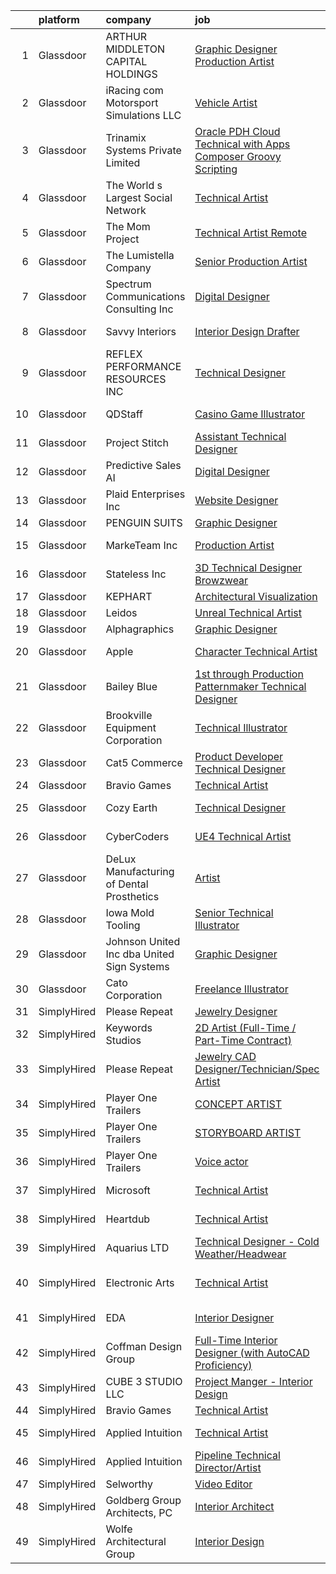 

|    | platform    | company                                      | job                                                                                                                                                                                                                                                                                                                                                                                                                                                                                                                                                                                                                                                                                                                                                                                                                                                                                                                                                                                                                                                                                                                                                                                                                                                                                                                                                      | update_time   | location                       |
|---:|:------------|:---------------------------------------------|:---------------------------------------------------------------------------------------------------------------------------------------------------------------------------------------------------------------------------------------------------------------------------------------------------------------------------------------------------------------------------------------------------------------------------------------------------------------------------------------------------------------------------------------------------------------------------------------------------------------------------------------------------------------------------------------------------------------------------------------------------------------------------------------------------------------------------------------------------------------------------------------------------------------------------------------------------------------------------------------------------------------------------------------------------------------------------------------------------------------------------------------------------------------------------------------------------------------------------------------------------------------------------------------------------------------------------------------------------------|:--------------|:-------------------------------|
|  1 | Glassdoor   | ARTHUR MIDDLETON CAPITAL HOLDINGS            | [Graphic Designer Production Artist](https://www.glassdoor.com/partner/jobListing.htm?pos=127&ao=1110586&s=58&guid=00000181706b133281a874a8bb924e08&src=GD_JOB_AD&t=SR&vt=w&ea=1&cs=1_8a94aee9&cb=1655448474845&jobListingId=1007929397902&cpc=214153447B1391FC&jrtk=3-0-1g5o6m4s4k61c801-1g5o6m4sfih4m800-46132b5546331dec--6NYlbfkN0BeKYWowR6xDAWSmFKekt9Rv7h8CkHORHmwM-J2IiQG6pc8j1NlXU-hATKuRhF_FFX8D9mVOubcUDoAAcwQLOVMt9L79iFrBuem-2q40ayXyUf5AjHKdzPkz4QfOCB5XS5etyzR5Gq3Tz1q8JfprQC5GWrg0F070aPD2eYzmNoo_HeiuzitQ-MLUqsBdeh5XIoVnPBZ7ZXuyWqxysXArtTBsVzMcsHpxQKKNr_GySnCvCxJxvqlafbm2m_OqUmsVn04H_6eTbu5iVlgGxpm1GZ-zTe0KIbWiCxJ7m2ebTVDpVS-h5_pv41wgj8uLYr2JhEIG6cuz_5D0D_KeJo6Mhk-rJMkhMkWeGA9vYZPE4OJ8WvxDugduEdQgfxjl06xOhyWKMT77YmA-kxtXEPUWFJDEW4IMQCSO0gHLQLCJLaSJDxPVNPH6K3p4gWFCQ302kqmi3b5sU7hQV_jk6246DPYaR3dycBHC54HJjZEz6Q6VAbnITP7RcpD4gCIbrjRu0kJTwq0lbo2LxOGbiaPMZ_a)                                                                                                                                                                                                                                                                                                                                                                                                                                                            | 7d            | North Canton, OH               |
|  2 | Glassdoor   | iRacing com Motorsport Simulations  LLC      | [Vehicle Artist](https://www.glassdoor.com/partner/jobListing.htm?pos=104&ao=1110586&s=58&guid=00000181706b133281a874a8bb924e08&src=GD_JOB_AD&t=SR&vt=w&ea=1&cs=1_d281021d&cb=1655448474834&jobListingId=1007936151612&cpc=8A0D8B039440F4CD&jrtk=3-0-1g5o6m4s4k61c801-1g5o6m4sfih4m800-9b56a0ebc0795f4c--6NYlbfkN0DLWr0FuvwmpNY589ecXM0wpB-l41nBtAe9mv-PvJGiqS8grPhOTjP6H2aRg2hn71w1cj_zJXm9QXQQoyJiaBGHbTQAC-qg5LH8UJ7epqLPYupTEdmcvi3K9BcK2I5NbQ7MQfOXL0s0m2Cwlu6jeZG5d2fQtaMK-0pbhJbrKbZmwkmpr7A5i38LBtpWCYhzaLONaahKI1o2H9lDHKygP94uzEp3Zs3pR9p0Yu8aOfJId7PNKbM-4_ugVbqhV1uSHs20TiyBTkHd_lSzzscYkYZ_xHeHbL0U5Hti_FDET2s38p0LJukmxPiyFJ2gFrb8NPQVDsbFWXFXr_8-1goyN3J2JB6Cnhd8mIU83le8krD7q24uzGfG9RFkufF0pfnyTnlAsN6RQXolCME8YtrzOKwbTS1hoZnOIzkmc3nizK0dnMOHYIPhdPDovOsBzEGeHlyj6F4TVfo0PMBjiLkvKgleMDKFvOWlFwiLZxcS9ytxeS3l28Ji4_W28AaYPYwypto%3D)                                                                                                                                                                                                                                                                                                                                                                                                                                                                                                  | 3d            | Chelmsford, MA                 |
|  3 | Glassdoor   | Trinamix Systems Private Limited             | [Oracle PDH Cloud Technical with Apps Composer Groovy Scripting](https://www.glassdoor.com/partner/jobListing.htm?pos=124&ao=1110586&s=58&guid=00000181706b133281a874a8bb924e08&src=GD_JOB_AD&t=SR&vt=w&ea=1&cs=1_689875e0&cb=1655448474845&jobListingId=1007920809783&cpc=4A43B94DDEA77FFA&jrtk=3-0-1g5o6m4s4k61c801-1g5o6m4sfih4m800-c028861b4f5abb4b--6NYlbfkN0CoDlCwTXvtLlQ06-jT7JkPfcqnNw8ja5dLcx0oOmixRClgkgJ_aUebHdpOicWz6tP_sWW4QFwqaR1qlNleHPec6YJrOOwJ885ch66FfZRYCZn5F5Nh0THAmy9FFTsMfoC-VLy1qOUlf86YpoEW6IOothTR-eRnmUOshgomFOmysN1eDyWmwER-pbxnt6vBkOArlXS6YLR3sArnF6GbTXrWJCOauyFpjy-ohdH0cu_Ipog2ScDhFI7s1f3x3nRnkZrmNJvsrwXQWjU7ZofHtJExSU-ceiyJRV4mesbHLudEQW8Vs9T_bGwgzKTJ7M3HHc_T3RlAUtm1CZXmDksxKSrCa4VsAbgKR0lDRXa4RaHFaBSQ6rHT05oLmsiESude9SIjBxjzqI4RIbm0YZ9_DqZ3TZhXZcC-3LzTPBT6eJX3dB98qr07ympGDXx2ZyucnRFh3v-iylVsRfevJWI0kx6FuogtDxn-ABpNarCTzp6fJANfstLB8gf7vXv0RZQNCHLDMLy-P4MTo_bLhEcg-yAzVdEafVee4ukPdr4AVx8PyBtzc75qrCHUuSs26xpBU58%3D)                                                                                                                                                                                                                                                                                                                                                                                  | 10d           | Remote                         |
|  4 | Glassdoor   | The World s Largest Social Network           | [Technical Artist](https://www.glassdoor.com/partner/jobListing.htm?pos=119&ao=1110586&s=58&guid=00000181706b133281a874a8bb924e08&src=GD_JOB_AD&t=SR&vt=w&cs=1_88fd1189&cb=1655448474839&jobListingId=1007945470145&cpc=26740BCDE5E48596&jrtk=3-0-1g5o6m4s4k61c801-1g5o6m4sfih4m800-632e126db0895d6f--6NYlbfkN0DSgjPPcnEdvoK3uuxfISLALE6pB1FR7YSHOr_tSg5_QGIhoz_2VqUepdcKLBLI_zTmP0Cdwc6lpkCegXGv-E4slCREYfzZD3Nnj5AZ4vhnou0-15Ev4jElj9SgCUBi8-yhCPBXnSkcggGTUcGUS4P98cZE-Qpa2J0M6waxDDUNNh8UxE8G4J2J0TrRxC7yqMK67axml9QD3iufjEXFA6JSxGwjUUqEaqmrhBX74ysi5x1c7q3mxJK9pJ-GBFTSWBgKV8Jk54qJp8Ilymvic0PmCirZ9a2R0tsWBTpWKD-rMQJjurC4tiTFKCU5BeiHrd96B0uNFiUzlWGZOTpDv45uAG3uaqsGk50CYoYgEWPqvE8_DTXr5nS7gS3dvLYpqI3sOXFhQLI9fvo_K-ASNq-u5R-uMxERBIbBodotEoKrH3OQMh3a7U7yZhR-HBn76HfkGc_aMQP0Y2y0V6NfFrEggxTgic6a2ftjDCGfXSJsqQQC38rpnD3j1rNWTQuTO-CqVMMrFhIeR4is3ki4gmVajtEsGpp0lJXYFR0Ri0PukaotNh4UIDiuiMJvEKWVFe-NnrC8CqBTvA%3D%3D)                                                                                                                                                                                                                                                                                                                                                                                                                       | 24h           | Houston, TX                    |
|  5 | Glassdoor   | The Mom Project                              | [Technical Artist  Remote ](https://www.glassdoor.com/partner/jobListing.htm?pos=112&ao=1110586&s=58&guid=00000181706b133281a874a8bb924e08&src=GD_JOB_AD&t=SR&vt=w&cs=1_94436ac8&cb=1655448474836&jobListingId=1007939939925&cpc=5E31031E1AFF45A7&jrtk=3-0-1g5o6m4s4k61c801-1g5o6m4sfih4m800-264f9011810ab4a3--6NYlbfkN0BDp_epf89aHDQhKpPegNJQ_ldQpEFZQsM9OcONMGxWx6pU56EKHF58QjVdAUvn2gX31HUntCyLUwzir2_2qLQKiwc4zqgc0EcGzWlJtEFabSJje5p3zQNcGS6mmu-hK71c0amOsooqt9D74xqUp2Fe1oOyI1RWtfFw9BBSi2GEBaE6UlKZT1OWJEzUiWGsGr4RoKtPrdwJBjozmKwCvVySk3fdY5oPr-I3uTASb0eMl75UUQZHLy8W3RVYZ3KXCH3MHoUPO5B6qtAOwghfimNDY1P4AYt1CrU52JdKXmH7aWXZtT8le9cxm0mXyq2xjXV4Wa-jc1S1n29J0njHmQTrzSZf9ILHJSXDQRH26miVsLP6kV21w2SqmAHmmCs8zBBSjVXysQy15Jog1Qm5pFk6mrW3vpualvCooL6H-7IQCPOeWiNRZI6uLV4_uWIomGgMsbun0PkRk9MQRYfl3aw7evG5b3ROjtOM5q70KxOMlUGik6je1e4mWt4nZulv4gH9Oio9vbpwEJpSKIbwPo0yMPK7w5s-DHtg8REf7qraBtI0WB9DoCy6swIY6Ad5HgX5mKieUXtENw%3D%3D)                                                                                                                                                                                                                                                                                                                                                                                                              | 2d            | Bell, CA                       |
|  6 | Glassdoor   | The Lumistella Company                       | [Senior Production Artist](https://www.glassdoor.com/partner/jobListing.htm?pos=120&ao=1110586&s=58&guid=00000181706b133281a874a8bb924e08&src=GD_JOB_AD&t=SR&vt=w&ea=1&cs=1_7392d593&cb=1655448474843&jobListingId=1007944587942&cpc=70E6D4E49C80165A&jrtk=3-0-1g5o6m4s4k61c801-1g5o6m4sfih4m800-c9c41615f2c77ffd--6NYlbfkN0Ckr_gzYLD0PUWX5AZGPM21CbbkNR_Y_Kmu_jKedLsZ-t9GjK7FzUhQevJETcspmG70ZEJ3Q0SadqwEgECowZo9jCXqXgzGlh24lfHzwNAKYm12Apvl1NuYh4ZuXXGnH96w83ROptCFf4Y0Od7KCxfs4bSOcwWOkcv9NOZdk_AlGiUcpvjx5z-otnem5oKQS0_b-LDqcbO2NZfGkhPuL2zu-YbycqIIGjrbYrySNIUTxf_ldWckSGl1gvff7UP8hVLkePzf4YS-oD5UJFgJNK4R2svm4hltmtLK7myjtQOU4AdpCAgqZpdmFcBVUzQ7oC0zryOP1SixYsJKlEFWbgJ888jYBNrHcf4sz4FfCQvq2Qka_TZPQl7hjmQDoqyzszTSd2OZZAqvhfFzM-VDo2DZ45hQAExK4M9flMTzS1A5TGbizqPOD_Rt3bBXTpdduIn4bBno-NU2emigVrUMmv-Irp0IrivsdXZTHWfT3Smm6eZnQWtuKujp9Wd_5krJB-MueUTuF8K90w%3D%3D)                                                                                                                                                                                                                                                                                                                                                                                                                                                                          | 24h           | Remote                         |
|  7 | Glassdoor   | Spectrum Communications   Consulting Inc     | [Digital Designer](https://www.glassdoor.com/partner/jobListing.htm?pos=116&ao=1110586&s=58&guid=00000181706b133281a874a8bb924e08&src=GD_JOB_AD&t=SR&vt=w&cs=1_917b2f94&cb=1655448474838&jobListingId=1007936882470&cpc=9FCFC59387E3FBF4&jrtk=3-0-1g5o6m4s4k61c801-1g5o6m4sfih4m800-0efd128eb5aed8e0--6NYlbfkN0CEimXm1CJh_E-tHvxPbgZMcbhx6cgdIq9Pr1R0rMl3sU3PcKky83nF7xSMo3nddOn7Ezk0R5wq0xRM4P4Wqw20NJNt1myi9vhduCMlk8eS9Q-2pR7e426Bhv408jU6dwqXU19OX7GZL9-fzLcpxPjkOCfuAbN15nTcseGdJkcZ3XbWz2mdqVvOuzz25VFISDeLLg0N5et1rPLoCkH4i8sUCE6AYfJdtShv_096LPmB6SEdqR3iNL2feAuSBlxQex_u5rtFyO0fYBr52kQLMuO9eMglnsGAAtpLYNZrZeel_U5CI9RjEFAker_RJccZSce61d5RR4GaJlorWU4UtjQ34wz_aW0l_9MesXRIHHjp5qmAQz7kNVhCwFtwug_vgw-jBqvM2wX3se-bSAGTW97oi_QUWnlwTnXioMJ6pqvVdCEUD8s9nFqjXRgoN2oGKEh-oyUOEjL6rudvaX20QgoimfXrZdNLUNrTXTnLtdcpTLDc7Id1ELjCyGNm6Qk3qK9cxnY8LTd1ZQ%3D%3D)                                                                                                                                                                                                                                                                                                                                                                                                                                                                                       | 3d            | Chicago, IL                    |
|  8 | Glassdoor   | Savvy Interiors                              | [Interior Design Drafter](https://www.glassdoor.com/partner/jobListing.htm?pos=109&ao=1110586&s=58&guid=00000181706b133281a874a8bb924e08&src=GD_JOB_AD&t=SR&vt=w&ea=1&cs=1_56f47614&cb=1655448474836&jobListingId=1007939939698&cpc=52725735DB973D8E&jrtk=3-0-1g5o6m4s4k61c801-1g5o6m4sfih4m800-555e0ef29820e386--6NYlbfkN0Bo_CM2a8GgFIiw_-9fb5ug3xmG_MFCzpxBl7ntROtVZZwkxXllnYUBQdfRMjvdA-9hhsiDaRz2xZ6t3HjVliSLPXMagWCEIXLEZWDW1qsH8Ng81vhZeFZhe4dLOHCc_n0vrb2e6w0Qj6VC35Ep5LSBWQTUZbF7E4p-n9td6rkwgPWRLmeXtebOwk3Hler2bx7UnuKxJqeO0zzQL9F7HUworkXFdF7Bp9s3TCVfVK7ytQ2iWbHXS2Zh305ysTrNZiaoJgPWWqBxEzEhxmP9uWfauTwmrfXXDFHlMmFUDyt1wleKJgbzn6yAe3hLAZFcgxte8EyV5TXcamq0V2eNRXNMC0OUA9TTqsSa1aB2GpsyprkBDuNqovO41oYfos2YhhY3umDukmThK669y8zVq_P2N3gohaa2u6RysGyPckjZakUc07mabVEfuMOQbvx35T5Lupho5iulKpn81P_f6O-ez8ydc0yfy5NPgy1PL1ghNmCv3Iol50HbcpEtvWR4bcm366pW8gh5sw%3D%3D)                                                                                                                                                                                                                                                                                                                                                                                                                                                                           | 2d            | Solana Beach, CA               |
|  9 | Glassdoor   | REFLEX PERFORMANCE RESOURCES INC             | [Technical Designer](https://www.glassdoor.com/partner/jobListing.htm?pos=111&ao=1110586&s=58&guid=00000181706b133281a874a8bb924e08&src=GD_JOB_AD&t=SR&vt=w&ea=1&cs=1_dbbfc881&cb=1655448474836&jobListingId=1007939731248&cpc=0F120DD93C91FC85&jrtk=3-0-1g5o6m4s4k61c801-1g5o6m4sfih4m800-27a4b0412040d231--6NYlbfkN0DAwgduWqBP7ymGN-lTADpinz2i-23XbRAyg5ywqS-MDZOH5KRN50EgLGOssWMhZQx6VbpTKVxAN0074Pvi34ZZbN9lZqlv2BaWM-Hs0ugqk8ARZJ0D_Iv1qxCQzqUdF-e7WpWAGq72Doat3IVYSmEy47XzequEuNbjmnfTSPwn3mffVwjowKTIRy22yM9SGt6C41IajcLMPOhqCuIETezEUdnXuGO4rBHkbDs6OhtqpEFrssfsXmnBCig8J4Gkw7clqSshOsM4RjefvCGFEqImWhcIc3ya4hCifoAg8uOYGRX-RA8sYgqoxjM-aFroMbJ4UgZ9NtwwNaPckHsh_J5wqVDVIcrovcVi3NRMDaXUlQu5zcJ3W0aCNWR4IPe77V-GZ5uC1SP7WP5SP22zEAjQaj8qamglijsVPSNNMR7LgJ5ziKrydZIpGWKd260-uS0tgMNNgLdKwsePjqUQ0ulK7I-DkjFD3vmAQsJnp47mRxYIyIC13jDXvK_X76GXmnk%3D)                                                                                                                                                                                                                                                                                                                                                                                                                                                                                              | 2d            | New York, NY                   |
| 10 | Glassdoor   | QDStaff                                      | [Casino Game Illustrator](https://www.glassdoor.com/partner/jobListing.htm?pos=129&ao=1110586&s=58&guid=00000181706b133281a874a8bb924e08&src=GD_JOB_AD&t=SR&vt=w&ea=1&cs=1_e1b91297&cb=1655448474845&jobListingId=1007925681459&cpc=1160948BCBA38B5B&jrtk=3-0-1g5o6m4s4k61c801-1g5o6m4sfih4m800-e63c32287e53ef2b--6NYlbfkN0BK9GXDcakwdiqmeo8o-2GvkYnmPkq7xevAHdeF_847qgEqLohpJSeR2Dnm78J3U8H8O3cWcofIO70AJcWixlFJnvFYf4giE1fFFkwuS-1hvwGaV5KleI9pdBv521xfIEloftKi1RxKA_cOAC25heA2F6bp6_LjfMi_nyHahfMOHPtmaYXwDkdkrCwnIm-TQqoI4meZ6ZhxOFKPokg2zt6xqPNB0Bk4Eqo46g_iLHNwXYFy6KQAFBfuqTbOq0vpEjpLcaPbUTv8E8FWeiw-S21gJqh7nrwesC449uMYCYlEivftdK8HJH1WOWPEklL21VHYXfFTUJCwzYgYVSdsB5ZTCFqDU8wv9E9oN9CjVt4AyvSzqa3qREetZSORRbeM_M2E5uQ5YJemrHBz6lvVI_zEbxBWUp0bNKItcw973kNl_VB9PUcl7361iSFiSi0mf_A0FuAgCrhjbSAV35TS4gvfF8LVnr7dzurC_C7ZjbAyjw%3D%3D)                                                                                                                                                                                                                                                                                                                                                                                                                                                                                                           | 8d            | Escondido, CA                  |
| 11 | Glassdoor   | Project Stitch                               | [Assistant Technical Designer](https://www.glassdoor.com/partner/jobListing.htm?pos=126&ao=1110586&s=58&guid=00000181706b133281a874a8bb924e08&src=GD_JOB_AD&t=SR&vt=w&ea=1&cs=1_44607431&cb=1655448474845&jobListingId=1007942541564&cpc=45DC3EB807283E85&jrtk=3-0-1g5o6m4s4k61c801-1g5o6m4sfih4m800-7e00ed5339a307ed--6NYlbfkN0Af7IH--f52cTUDwFMUanxXcd3NiV5wYJyzlyk1G5yREasAiX0BGJ9IZgXQQFtIZLg-smjW3bp08zCEjQvTFLOApPmB2nksHVUG2UuQPd9qQLwSQUfDdgsFr3TBMqhn8e0mmxBONPx_mT3u0isYW1wNHXtsC2AM_RG-bIAcVkuBggP0GVxBgt_DQz1Zd55iJjVJSG8O3My5YmnOWVn6rHD8wWWprBZdD-SkChMiR_cPa_18e5uUQEEaKXAz1mAFbUVpQdaw0UX2SWkH8Th0LltU0OOQPsymmtCTXMI065dKsNZZ44ukC3xHp4XbodRLH41zyw8kAxdx-cAWWxfXx18vd7iI_Xx2e3SNYir5xdJWWKSCxsiqUO-eBUX3Kkpe2LxKqww0edtxCPXqLCPzMYLFw7Aml8fXyQrkBKXJbyLLTZUiu37deQKyHZny9cUenP_z2Dtrz0MK75N46uj0AS03NvNxrIIqt2ajMuyyTr1nmDZIj7Q7w1lVJrrkCSazQ8c%3D)                                                                                                                                                                                                                                                                                                                                                                                                                                                                                    | 1d            | Lithia Springs, GA             |
| 12 | Glassdoor   | Predictive Sales AI                          | [Digital Designer](https://www.glassdoor.com/partner/jobListing.htm?pos=105&ao=1110586&s=58&guid=00000181706b133281a874a8bb924e08&src=GD_JOB_AD&t=SR&vt=w&cs=1_ee97a2d1&cb=1655448474834&jobListingId=1007936109806&cpc=1C3D0743E8DC25A9&jrtk=3-0-1g5o6m4s4k61c801-1g5o6m4sfih4m800-3d7d0082209389be--6NYlbfkN0CEimXm1CJh_E-tHvxPbgZMcbhx6cgdIq9Pr1R0rMl3sU3PcKky83nFlr7_-N0QMhZoM8KMwa9VSysUJR9MsQy4DZHjAFSZQcPOsxHovme5KBYSach_Q4wWwPlcvZ1qda028uxgHzlNO-Igyq-aPdhIMpP8eep6xW37Zvftt03Hl7StxY5E6jnpkGIaT3HD1xVIC9w73mNDgvhfd4DaexbzuDTtl-9fh7Ti9QqI7ff9obIobCIwaBDFzi5Ekx246tWhTUU0jnfQp8iS1TR08MzdxOaA7YmGLZ6i3BwmZ2Seq0efrVt92IAbzpfk9jcdURv_1kq3NnAd-5-zZCA5FAk4n9gYkbs08YzwWGMybU6sImaFgjCxmbGZJuz_Wl38BYxYwAZgQpbyiRaSY_98SliPrTzWKKDPJnua9wwsHVTwxZpVMYiLZthmxjjjPmJ-wHXMcSuQZSjA6qLAFed6OfA8O1SfDeow4JGy2KSONuWW1OIFy5jnsNU04IWVZrnDfVAOe0w5CjOuycyJat0VBW9wgpVnM4WIS_hvIi4bZEZK6IdEJwISOYV6KyURmkyBtdNHpYOHtpQHcg%3D%3D)                                                                                                                                                                                                                                                                                                                                                                                                                       | 3d            | Chicago, IL                    |
| 13 | Glassdoor   | Plaid Enterprises  Inc                       | [Website Designer](https://www.glassdoor.com/partner/jobListing.htm?pos=117&ao=1110586&s=58&guid=00000181706b133281a874a8bb924e08&src=GD_JOB_AD&t=SR&vt=w&ea=1&cs=1_0370e3e8&cb=1655448474839&jobListingId=1007939251844&cpc=0C1A14C72F2C651E&jrtk=3-0-1g5o6m4s4k61c801-1g5o6m4sfih4m800-5664f235d8bcc9c8--6NYlbfkN0CerEF43NvSmNKobIBw0nTZOkYDHcKNWop8bxfdmh1mR3U8H1EiJnXaJn9Fxf1wmmd0n2hUntiQjq4-lSuZh_vVkRgv6ERq2SDToJBO5OjqiRHPS5gO8WoUD9FdC_-vGUBrnZGZ0dlvt-M-qn-urpxnLUjBFJwPbPQpV57GYUc6IAlNDTG6lKNPyDQM29rmQtnz2NJcG0yUZnziPJdqBgKo8xBoysRGQB3RFi3tuzXTvqYau3rat8Qemo8pkZ2ncf5Fyn4G6uI5QGIt5oWzICvIKoiQdMxzurf5YonIvor1ciS_ptH3E0k_g0-6OHzJmURXXTbEpmLLCkxKYJg2KC8_qrJ1OXOJebEB7L1RirQGsNTCjTNTTpBsbrLMD7OnIJE8ymAEcn5BQFNvFu4t6um0i8GQeHlH3RlBMTFcs_SbaMB19NpxFwkVhAOhgpg6YOdRpovfQVl92FmqRnVKoj3XLRpRRYoGk23zGHAOxBZrrGMO_cSMyGHaPa-BWtbt4bbgHoBgfL5J2Q%3D%3D)                                                                                                                                                                                                                                                                                                                                                                                                                                                                                  | 2d            | Norcross, GA                   |
| 14 | Glassdoor   | PENGUIN SUITS                                | [Graphic Designer](https://www.glassdoor.com/partner/jobListing.htm?pos=107&ao=1110586&s=58&guid=00000181706b133281a874a8bb924e08&src=GD_JOB_AD&t=SR&vt=w&ea=1&cs=1_f774227e&cb=1655448474835&jobListingId=1007931703718&cpc=EF122F8089B9F0DE&jrtk=3-0-1g5o6m4s4k61c801-1g5o6m4sfih4m800-295706155d071add--6NYlbfkN0CB1tmP7rfbaHtYFmPjg1Xv8BJr6DUbyz0HQmM4H563AjxRjcRiypFG5eHhX0ZPISiHZ9rKFkU_R2012U8F7zarl_g7acRfIj56dqTCgc3rf1xYelSwyDUG7Zu9xpDhlNiONg5rSR_UbOtom-D-1D9vou1FBjNO27Fp_vy5yBZrbTZxP9s40emroRXN3AY1ehcvshlsorTT9uIOTDmRnSTYAc0yPy2_wjJq-H3WYMnuSF62luEGWqN3pUnkop4gl_hvRzeObrsgAbGVdeomGHhrNDzURtnWtrb2QGcPdf965-3Kt_jf--MHcbMCSJwqsR5fY-EpyTol9V9d2q51auSANP6IVVWyxCs8_fiB2xIYwevIDhpXTZ2lmPM-Pa15AUfLoQRtIwvu2nxPbTUpdP8CSD33Dyuc3ovdMUF4M6twjYDgsFbWBsRzZB6Xol-C5UkCotBRZ5XdXnVVR-367adyUVjdtamGZWyqmKjFU0dW2suotwNjLlbiOJLc7EC6CiQ%3D)                                                                                                                                                                                                                                                                                                                                                                                                                                                                                                | 6d            | Boerne, TX                     |
| 15 | Glassdoor   | MarkeTeam Inc                                | [Production Artist](https://www.glassdoor.com/partner/jobListing.htm?pos=113&ao=1110586&s=58&guid=00000181706b133281a874a8bb924e08&src=GD_JOB_AD&t=SR&vt=w&ea=1&cs=1_3f8093d9&cb=1655448474837&jobListingId=1007940062970&cpc=870769263AED881C&jrtk=3-0-1g5o6m4s4k61c801-1g5o6m4sfih4m800-48f05f4b38366cc5--6NYlbfkN0Bu003N9SunPCcmdEXc_z-_xDh6kFqMNa5FtPii0quetKiXn3-DPAQlXSLloRQgr_YZWaW7ecCn6kJe0sqkIi_ImgLfnWADQ2jpuAQguRHH3cZaZCbXxo1Gi-L3_F-xlcDlbcr7C3dRg_zXQGqg6DnFbrkOoRocSMLGJ7bgSFscEihcv0IyU_xgpEhkP7TSCjTiivHcjAWylMNJ8nLojU0yjRwR0iXMSGmb0-kaidNQoUnWa5N4IxYEDMmu3OGa_0XBbhUBiySqutO3EHKVNYeQPaJYXvyQK8RRFfKgKGroN5t2AGd8zP5tAW-rRwAQ5J9giBGsdC0f_fp-iu47U8U5mjlVNjwH9qkiocQOuLHxGq4XQ5F36yEjUvww8fT--h0ODEV03chHFDSLrKNL2-GkecUj34lXz-hD7uPNZaKQl4Ur54p1C8YakZ3WHanu1PVhrAQXnw0-fAMziH_4OTmfyzKfuB7l_fUnEVJKmMd96bwk6Xif1Uwrw6rzNJU-BD0%3D)                                                                                                                                                                                                                                                                                                                                                                                                                                                                                               | 2d            | Mission Viejo, CA              |
| 16 | Glassdoor   | Stateless Inc                                | [3D Technical Designer  Browzwear ](https://www.glassdoor.com/partner/jobListing.htm?pos=118&ao=1110586&s=58&guid=00000181706b133281a874a8bb924e08&src=GD_JOB_AD&t=SR&vt=w&ea=1&cs=1_ebf703bd&cb=1655448474840&jobListingId=1007944586616&cpc=6EF74AC2F94C1840&jrtk=3-0-1g5o6m4s4k61c801-1g5o6m4sfih4m800-d92c17cf4d9f129f--6NYlbfkN0CMcCXJT0p_ILdaQUIJ0-QQ2_CBConMKszWTsGK5uvI4353MWyOs2yQnOr-BO7R0OdsV-2uWtxKNRcQOIisj4KaKx00A0lKRhJPcNQ2V8uBWaeRAsvkgoctLAWBl_74iXVjRuoS-wp-WJ8tnFC0ceYmcTlksXapOFD465wUOEqag_67zJiey7_Y2YzBIvILtyq2_VeVstcUnXbikfD-yF_L5G64TVu_DT0TmXtPqfxT69POT0VxkGONwohbRuqJRA3YeBz2wr-8RgHdNBKaEjQMBZomEQqZBvziN59QqOXvoiY3vvZK0HAohFSC98yWyi5Cj2hmd7VX7Xt748TgQKkILVK3-w_KCVZYz16V89niewAd8eTAFZ8hUhl01ByQBCYfV7V4NSSX_OEtaS8jJ6tupqTbZ2-h2Pj-_J0uQXnG8Tptx3Yz11_dk-l_fQoomsT2cNhzoVqbJj6VBLzcJ4a_32JNpcNs7gYMtkaH92IfPy3kqEuEROLCD_ab3ORaUyQSx_AAvRg26g%3D%3D)                                                                                                                                                                                                                                                                                                                                                                                                                                                                 | 24h           | New York, NY                   |
| 17 | Glassdoor   | KEPHART                                      | [Architectural Visualization](https://www.glassdoor.com/partner/jobListing.htm?pos=102&ao=1110586&s=58&guid=00000181706b133281a874a8bb924e08&src=GD_JOB_AD&t=SR&vt=w&ea=1&cs=1_b81251e2&cb=1655448474834&jobListingId=1007926240401&cpc=C5084168C6427C20&jrtk=3-0-1g5o6m4s4k61c801-1g5o6m4sfih4m800-fdf4b8095eab4a6c--6NYlbfkN0Bo_CM2a8GgFIiw_-9fb5ug3xmG_MFCzpxBl7ntROtVZZS8xAPVk0gVQe7x9HgxLykd1WZ8W0Qg-SlbBTuHzooYejfRdpgdaNRWSwW6L3sGGfkxVKF86y2VPQ4_zWWi5RdSIE9884UnoxBs_1s4WaoNUuACstmGgCqvJQTs6wy26NTXAHDeB7xU1tATvVBh-apvMTnbQFPBShv5EhZsjtyqMFNYyGXjXL_GYPGJ9A1dhrbF1RrE6cVevdbuK6QoJhZkEEPmU57WLsLSzT_b6p-aTB80ReUG64blEJvKL1cFBX-xDrHXIaSPbwMU3itd2LRxt8HJvOSq7I1lY7lOxQfCJRruWAOVa9lkbTmmp3sLhzROvgH3Im8ceI7OtcV6OAbogKO_WSPEKYS2pFEt0b_tCf9MXbDFouotsm5kXCkZtZf-jGNZjREs4Dbhvsc8Ha3HJapNbG_eJdrON76HYrx8EHFrdDpAsZlcaswu2Q4e6haOSI631iRemDqvcDkDW2hE3EUy5AkA6H8BKq1UA8FO)                                                                                                                                                                                                                                                                                                                                                                                                                                                                   | 8d            | Denver, CO                     |
| 18 | Glassdoor   | Leidos                                       | [Unreal Technical Artist](https://www.glassdoor.com/partner/jobListing.htm?pos=106&ao=1110586&s=58&guid=00000181706b133281a874a8bb924e08&src=GD_JOB_AD&t=SR&vt=w&cs=1_72cbd29f&cb=1655448474835&jobListingId=1007942534448&cpc=ABD31432EBADCA3A&jrtk=3-0-1g5o6m4s4k61c801-1g5o6m4sfih4m800-8f4ae5795578ef6e--6NYlbfkN0CZUO70VSdYKA8PR3jfrSh5ljhqJhfDt0PzQCMubt8cRihWbmqO_-CcWTBwQGpXTij7f3URfWPIMThHTt3tGxfKzaCyKX591fJOuDZXagR_WoESiAk41m5Jre8N7w6OskZp3RJq_SKlMmSJBKbO7CpzFoF3RzMXAWQR0sLqlITwk6epfO1VN4zWbKlFt14p2_TWcemVx9yMM2x5K1QCDovnifTat58-92mSK9ssDVHu_LC0dQxy-C0aEmeKDRKE-PYFKYmr1F7hmZYQhaIBcEPm7YOGZ-EPvutJL0Ke83XbRB39l0bNzN34xOPaXojNWr2vvuUHEYFZ2X8goVlk1TzffeFFJhKF8WG-JD3Joq5xCWuzfCsJpGR0sj1l4DzOSkKit_HlBYrs3O1DuOCF_jgcHBbOX13riEaGgZnzTxBN7C3CFVxAVY5hBUozquN9L_ui3a1_uLpvi9QiKHUK1bZC3-VADkUqCVJuLGrWfW0QAai6biznIqH-tvvKK49srNYDaE-rP-MI1TISiTENgsJqukXgDIDi22A_WD_5onxB9Td-owJUGhKPK_mtKMPCITvK0A6ywP1qJzteUND8Wf7Bu1viAF6bueBS97GGbrketYq4RuqHiXd4)                                                                                                                                                                                                                                                                                                                                                                            | 1d            | Reston, VA                     |
| 19 | Glassdoor   | Alphagraphics                                | [Graphic Designer](https://www.glassdoor.com/partner/jobListing.htm?pos=114&ao=1110586&s=58&guid=00000181706b133281a874a8bb924e08&src=GD_JOB_AD&t=SR&vt=w&ea=1&cs=1_cb715d53&cb=1655448474838&jobListingId=1007936285088&cpc=FFA730268E216A27&jrtk=3-0-1g5o6m4s4k61c801-1g5o6m4sfih4m800-3c6b0c468b2a2a2f--6NYlbfkN0Db6RHK4gYaYnFXlNSR5ZMwsF2zdVpvEqtlEF_USr85fewTm7Etk6vSN7MLZU8yiLJgiPnAzH6Jcc328_lHOEJsc9CrWVZtUJ1V2Owl6fVemCv8U06zoBbJE57BpeJwBOOUDsOFQiKZ3OKeB_Q3s4C4Gooe4Rjz-p730jkP2rNkHTpU0-gOvM2tEK2tGLRgkvXBuijZVgmygasDSVICnV8O5oPLczdaJpr2EnyJPMlgiH4JJL32U8H0-DjphZ4ZD5Xm3ZsG1Om7tKcggpD04flXtHpJltUxUQXHsf8BLC4csjF1jyKCvxDfO1CUUEZkonZMKU0v648MYBBbqtpORbmZe3R5QseaPRqNU_JLeBOmnB6WupHq3MLle2v2x0te2t7VjBhXmb_u4AfjvDRKJtDaoloHrCObl9fNuSYxrjUxLVBgcdDRF-LFgLP4nMC8fN_9Uq8y3_BI0ao39267LNuQLQRTqGE3VLcY976_nKEkCFtrmalx90nU3j1MQuNN9Ave92P7207VXQ%3D%3D)                                                                                                                                                                                                                                                                                                                                                                                                                                                                                  | 3d            | Denton, TX                     |
| 20 | Glassdoor   | Apple                                        | [Character Technical Artist](https://www.glassdoor.com/partner/jobListing.htm?pos=115&ao=1110586&s=58&guid=00000181706b133281a874a8bb924e08&src=GD_JOB_AD&t=SR&vt=w&cs=1_e2b4009a&cb=1655448474838&jobListingId=1007943800865&cpc=654405A9B1E0A9F5&jrtk=3-0-1g5o6m4s4k61c801-1g5o6m4sfih4m800-b0764ac796d8d5cf--6NYlbfkN0BvKrLyj5gPmtZO9T8euul8TCxuuKNOtzRJOomxnwSEodTz2Bc-sPZl5OJ9R4TJsNeweKXq5aWbh9emI1Bdh4qUg8XCZ_BNygwrXO3dOzEnZpRSo6qle0sptwnuYlqFmsrrvBiQS_C18M7-w2LQsg7Xw2caGIg1_GOVX6ZhxtZ01fjPboqR249pXU7kFX4FNpGP5hE_Ju5CVk_yURCfN6QIAK1unk5MxdNfQSkBtZnFjXZySEvx0I3i-YcCqnN2aBj-sU0BN8Y0nRHxH-bm0C7YEN3q9_PIcrXarNzJPSwPNX_VaINFUrKTHc_kE1fiWiAWIvjcp0ZQ3_Ox7RCC_XkvXK4ehXpXsTm5zCiLBu1Dy4QQM0RNHhauyd88YtuP_bZoiJbN_3i2L4CM9nrON0TIhIt6wnXuT9fpzgvgV97txUxx2LmaisOmoDnaR9VKtIlvPufuhx8Rn98nIZEXik6qwZgwmQUDwPN9ilGmhwVY-wPYQL_rgFutTXTN5Wgqm4Qr5V1lD_FhklriviHQxEfgPwweKtRgpZHlghb3YE_CyWckQHS5AIuWAdGM8GTpHmk9l1bE8-9LMZnZuOrGDd4DQYewxaBfjGFmlro4X9m3QpoPGqf5_cHiTrSbb2ghAG88cEXnNBFW9i2I3Gf1ibldAL7VcG5d-ooUJYhRHY52AAs1EJQC4vsheRF217GgCgXrXYggkV3p6i1k5Mw4G-7UG8pFl0JPLR-btEjgHYgvqp6P0jF0QZSH_ZAzt-rdglxZ8t0i5zhQ6U9V8V8CLOmfcHxtss9WC03ho3gy0XdXS-jrE7mp05LChcexAA9mU6MvVXHqCRW5su92QOdWXgSv99HBcVwXD4NT7XuH_TGisyW8krI9WAqIDgtO4D91MlpKltJnpKsFl5pi3W3HctZLt1JCMHcaYxyo1XOasvz58ye1AAXyCNT0boLAIKN1ToqNjfAe2n7Yzw%3D%3D)             | 1d            | Culver City, CA                |
| 21 | Glassdoor   | Bailey Blue                                  | [1st through Production Patternmaker Technical Designer](https://www.glassdoor.com/partner/jobListing.htm?pos=121&ao=1110586&s=58&guid=00000181706b133281a874a8bb924e08&src=GD_JOB_AD&t=SR&vt=w&ea=1&cs=1_9f85c674&cb=1655448474844&jobListingId=1007932424457&cpc=608BEFD8E68346F1&jrtk=3-0-1g5o6m4s4k61c801-1g5o6m4sfih4m800-c326306f9b2ab598--6NYlbfkN0AtlW_omU2Xx3W-19HQ_drmTKCWebiHnmA5lS5PDL5G8ZkX8NO2bnXzSbRpKkHjJ3OeORkJ3l2NjrEkrXFCkM5IdCF-RXlnbmIUOHeS7eSuDptL85XNNSP8OdRdoy-QIzdtZr5yMNKJfiQt6RKwGlfR-lTAJHi198bCvuG-KJ-dw8oa_SdiMCLqr89hPKQAr_U_nUCh92cwgX3Kcm3BwdegtglSRpozeMB2-2uaJote7ENouiHLSDazhtMi4M_TapFoLvkyPWd855_iybQ6DpvK5Se9nx9xctjhZqIFqomdYxRvaLTLbgMU_2JqknBeqKXY7KI5cTzZHxQoXBMqWxv5TWQzUWNoVkQno8T1HxhfPmfUtJPlZzVdEazzOgyvGoPRI-h5XV45ruznrda20NAGP8w7RQ06HYqNeqdwJgGIu4EzKctnc33OFr12um4f0VLwpiLWw0v8JHwVu_55jIANd3HJZ-XmZbzNQlEnDp1v7mj0sTadTbuziGsFT7_tu7cfG8RD_6jHJ-_B9aH9pqzoAkia2rNxxT89-yr4YATYyw6RLT99vsPe)                                                                                                                                                                                                                                                                                                                                                                                                        | 6d            | Los Angeles, CA                |
| 22 | Glassdoor   | Brookville Equipment Corporation             | [Technical Illustrator](https://www.glassdoor.com/partner/jobListing.htm?pos=103&ao=1110586&s=58&guid=00000181706b133281a874a8bb924e08&src=GD_JOB_AD&t=SR&vt=w&ea=1&cs=1_72163803&cb=1655448474834&jobListingId=1007936888104&cpc=AD2EA44E69F25A1D&jrtk=3-0-1g5o6m4s4k61c801-1g5o6m4sfih4m800-41e04f3e86ad5be0--6NYlbfkN0AZXaAnvWQ4CgrLXQ3-lL02tNl7RttvYaq8uLDT5Ts35NCcowzALMXIQqjvmcfrs6iMLJ05zGA-MhMorrCdO21YArmacLMbamaaI--xOxstkw4OE4ArF69wbv_BZ19iAa8FUPubzpnYeMwy8YFCQMxVYeL-JWXvwPWhxFRcp6GsxKk5XHdd1DXlm9AzHBnturCf9qLAUL0niPhxMpdp6oQtO_zv2ppm7aUVo7yORsjJlI_gUlp4BLIk6k2ilJQG3Xqfk6z5D6xHA8wBeLJAuoH81uKUyiQTQbuqbV7OG9GlpEQgQmuRQTutU_psvr6DyoKqgaf8VTXCfqkbSQ_tw6MRohlP39KoopqrTojdDOcyC9l7s7n0cDKn81stZxJGqgiWBx3sbZb8dqQ19voaI0_lRxVPTlNx25REw9Nv6XfNsbmHOdzHN3rb6wk1_zdc7M37kD5IKgj0huBZMnEEY172Y-6Wk94LdQQ1kEqq6mUigzWcSn941d1fSJpC-xeIcV0eb4wwyzipaLu7cbtCJpce)                                                                                                                                                                                                                                                                                                                                                                                                                                                                         | 3d            | Brookville, PA                 |
| 23 | Glassdoor   | Cat5 Commerce                                | [Product Developer   Technical Designer](https://www.glassdoor.com/partner/jobListing.htm?pos=101&ao=1110586&s=58&guid=00000181706b133281a874a8bb924e08&src=GD_JOB_AD&t=SR&vt=w&ea=1&cs=1_32876996&cb=1655448474834&jobListingId=1007928274632&cpc=097AB8C29B9A33B8&jrtk=3-0-1g5o6m4s4k61c801-1g5o6m4sfih4m800-4abbb40aaccdc6b4--6NYlbfkN0DK9H9N0sZiEMSpusen9pyD9pasoyl8lokJZX1rdmvB8sxwZFe9IOADvrQvXNOwSD3I0SF4jeVaohva_YeiaLs_opL2MNyBsZ6vxAfX5aM-zNjmEzGm_ECq8ThudfeCtD6EP6pu8qzEM1fHtLa1h8KOaotgtYitTFwKrHmd2DGEsKzFn--kz-M9LV2j0cum8Y29lyo4j6M2vPwt7kvhdXTs8m1_Ppxw_47tFWrX1BtDCekDEJFGbzZJQFJGjSKbgcl4nIkIPRxk0x2QjHr0kJmVCy8DKFV2GG6JRjzyLyqrq42WGz4fj2jqMTvN3URR0ug2aci7JSU9C9zRg770byH1DdbmRhVUXOUsujtupW6coLFnD4eS7LTV2nXYbCu2C4h0JUH2v1TUuUVkYydhchH0avMnIbFY69eLTRWy2r6oyeCn1MiYq4fG5Qd5XxYssxI1uAhq_fFyoQXc3H1EFg-TY_d2H2WyQ4xwjeSxv3FmQ4uc-NB8VNaoIAlHTL8j9PHEL_cJcwkL7Ll5T3cop-Vmxwvfqw_4XD16TK_APgD0NJjmCjfPfrJgGXBwkcS-PV8vtmq-EDXgtw%3D%3D)                                                                                                                                                                                                                                                                                                                                                                                            | 7d            | Chesterfield, MO               |
| 24 | Glassdoor   | Bravio Games                                 | [Technical Artist](https://www.glassdoor.com/partner/jobListing.htm?pos=108&ao=1110586&s=58&guid=00000181706b133281a874a8bb924e08&src=GD_JOB_AD&t=SR&vt=w&ea=1&cs=1_3c2ab95a&cb=1655448474836&jobListingId=1007942923850&cpc=18C9CE28155C17C5&jrtk=3-0-1g5o6m4s4k61c801-1g5o6m4sfih4m800-bbd09794a33c8874--6NYlbfkN0APToHrk7ILONyRglvlT3LJMO76dZGJsKlG8WQjsY8CqwypV_UwhZFYG88NHCv0jXwYBc-k4g_JhbV3Wvd_5t2G0cexgYdxhQsRwSvwScSaAITOiHIt3jFOLqLZPrf1THI27et2sbhhR-XSyz8iF0K4sKwRoTWmZqjaAYiECkxJMwojV_IuuqYlnKi-prTq7lmQuyz2viiT962gzaSG2eMGtW_WKQ4uo3PYA9zaTcY1GyM-bgeJ_JdKEV3c0aEuX4Iy204ddpgwRgghNOZZ_YEOWnIvxmXUK2FzDSIzT2Gdp2WRaRhXNF3O-obYFN1vEc5mh2Ambg9CiPnknjQTIr_W2wTtdQzD-5iy2Uqg2vakEtRIAZm2RCGDdRY3pyRbsy1QWORbRzWFObcM0g1eWjr0IAV_OJlJ4H73K9ENZR4gMrmS8jiT-XjuFW_hok9QakXytXCXpOqn0z1ZpXl8WY0iKoXEg34EKDBl0y5zYD_bhUd-3-4w12a4RQkhexk3BOU%3D)                                                                                                                                                                                                                                                                                                                                                                                                                                                                                                | 1d            | Remote                         |
| 25 | Glassdoor   | Cozy Earth                                   | [Technical Designer](https://www.glassdoor.com/partner/jobListing.htm?pos=125&ao=1110586&s=58&guid=00000181706b133281a874a8bb924e08&src=GD_JOB_AD&t=SR&vt=w&ea=1&cs=1_0b73e018&cb=1655448474845&jobListingId=1007924235912&cpc=663B5FE45D73772E&jrtk=3-0-1g5o6m4s4k61c801-1g5o6m4sfih4m800-e2b218f9e15f37f2--6NYlbfkN0DWtT_r8ZBY4peFmgRHZLKsYBjgVtXK3IE7iWpda961t8399HkujqoMcJyYOAxLfjgNZkzu_DhrbdFwPfatfP7JpRxOFeacFd0mNv5jj78bN6T9njl7dw2xT2a-DxsJfjl2hi6BMCU943SVdHcHKB4UYlvYKjn7UuVRRm-_riF8uDsIWtZga_PE5yfQXm0GiS4K_UIEUnxTVrktxNswv2DIb45ewkx4uAFl6lrJJ8bbpTLIIpM2hEEhL0iXUUeZPTOQr5WFhqpLaXMBtT16WL4ZqV8mefuiYz-gHZ_uaXMaV6KjHhkC3Az1QxM-lNQMAduOSNG_wfnfUZl7NF1Oy7JKHChrXAVmOTaOXgUPA1qCTWGDc9f-j2I3t90MqV0bwUFQHEXBo36kz6cPojgZDxYBPe52ZIYdwCMA18E0vWj2nujmpOHjlZKyKjJDD66wT_8Ux3Wkl9et4Mq4XxsM5ZzHmapVKmP0DrazReLre_bNIeENvW4RM8Z6ODDSuc5ynaQ%3D)                                                                                                                                                                                                                                                                                                                                                                                                                                                                                              | 9d            | Salt Lake City, UT             |
| 26 | Glassdoor   | CyberCoders                                  | [UE4 Technical Artist](https://www.glassdoor.com/partner/jobListing.htm?pos=130&ao=1110586&s=58&guid=00000181706b133281a874a8bb924e08&src=GD_JOB_AD&t=SR&vt=w&cs=1_01901a57&cb=1655448474845&jobListingId=1007933640216&cpc=1CBFC3E34E2A31FF&jrtk=3-0-1g5o6m4s4k61c801-1g5o6m4sfih4m800-4c317775f20cb883--6NYlbfkN0CpFJQzrgRR8WqXWK1qKKEqALWJw739KlKqr2H-MSI4eoBlI4EFrmor2FYZMP3muM1HLk7vh5cULh4BvP9ngAsfl9utiXCyeZHocuBsXj7S2XIHVHxQdVGwEGZJDa2BpopSYpKFFTqu7V4r_kuP7Mu1CyVNhXG2mZTWho6qzokAC-lvdQZ6WXNxRYGJ7mmqVgqbxzDoA456Y7TXPQjTGlo05oi7w-3Ivnl895-CGv4wFSlXbKJT1eLOirSVMxatfhy5vJPD77gjILNjF-etoWxrrpHpygifcC-WT2818S0eA7yDI_b_JEW9UrDxHp1YDltIMbxjuW6T2q0qYUaqGncxsGH59ZNOAMHWlL2A4t6ZjJARlrA4uiI9Xj3m8_i0I59iG98yekjtfSqU8vdfTb99qesJp-veg75NyIibyza3Q4cbe78iSutXXcnwehzruVABNgtdnCsg8cchjJptlfwjdvfqvYAaR04owDD6i4EJmLXlN4aDm0jppBf2bGY06p4ie8l0tvMkhNCe2wf3GA-kipR6aOSBD2kZbeJrExULVEFfwPJNECs8P3YViVWnO7s4r-0CmZ5gGjqpr83GnKkVE-GMhR0uywPzOpXcfLYD5FgacgHPoL1yG8KlHcex2NICAAx5u_KUnvtlXSUyteP0HTVJ82hArkW-kJN62eKCnMfKRMIg5jFDign4LFce-flrXhEXJYhIHt2Efv2G6yl2vslwaz9Fg1PV4edHFCbEc3gAstf6ue7KtShstpJ_B0CO5EK5nMq50WuiJ3BZWa-K1cypOpCnL9qvj5I-jd7zyw3GHbmv5dlsmLIo5OrNrx5EKYwzH6JrtwGMHg3k9HX8eOMr068pIMl3cVr8MTFRCSiuFTv6xCmlvvAqepHztNoyt4wTTl_rok5UJvUYSvdI3cgALcOkCM4ogEtd1RyS6arAyUb4zbbwJyXumLbBEgW99OLWuw0vPVkz0xTEtdEkWOLyYAIixvA%3D) | 4d            | Woodland Hills, CA             |
| 27 | Glassdoor   | DeLux Manufacturing of Dental Prosthetics    | [Artist](https://www.glassdoor.com/partner/jobListing.htm?pos=123&ao=1110586&s=58&guid=00000181706b133281a874a8bb924e08&src=GD_JOB_AD&t=SR&vt=w&ea=1&cs=1_f360e8c3&cb=1655448474845&jobListingId=1007920782407&cpc=BAB9AA3F436D8911&jrtk=3-0-1g5o6m4s4k61c801-1g5o6m4sfih4m800-43d462991f7e872e--6NYlbfkN0BBzZyoKFU7zfJs0akLnd3sVTu9KqnToaOZlWVvTgeGdoO6NbWHS6YtIfgUEN3_LDpCkq4J3rA-PHj58nj37ulsEGFyBcr8f_QW59HZuEwE0zp-esBV20vIRU7qjvH6w9Z9mELcLveDgMBZBLF8liL9Kvk8hDxBq5V6e-9pzLaPy46WVDDhtKI6w1pG_V5031oBFOGVb_pSnix2VK3SFqil1g60YmJ8Ptjl-WmnyoG9CIBjr2iMYFTSQlt4S3MedsKEJQZZ9LGcsH6aDoWAifLApEzAJJiE0cF_bi9htn8EY3b1yrFb_ghzuTa2Dn3r6RdEOuMYr0Z1WlH9j1U7W3R06ypItsrryzcrfR3PYtWnAQn9KlmkWZeuyqEfM_477-co8L3nE2wTQzYS9i1IAw0wOT6t1LaEMsl_fLcg5bhdKKHJc77ycwcpS9Lic1kPxEsR8FtzPRCnA6iMIeGAFWxavC6Kf-HN8tTnFY7-En75Iw%3D%3D)                                                                                                                                                                                                                                                                                                                                                                                                                                                                                                                            | 10d           | Reading, PA                    |
| 28 | Glassdoor   | Iowa Mold Tooling                            | [Senior Technical Illustrator](https://www.glassdoor.com/partner/jobListing.htm?pos=110&ao=1110586&s=58&guid=00000181706b133281a874a8bb924e08&src=GD_JOB_AD&t=SR&vt=w&cs=1_ae8bca00&cb=1655448474835&jobListingId=1007945318640&cpc=FFA730268E216A27&jrtk=3-0-1g5o6m4s4k61c801-1g5o6m4sfih4m800-64ff6fb654c851c5--6NYlbfkN0B_uWiDLVYHjQq5Xw-HR6SjakKTnafugaKV-65RffS7lpuvyIU-WhnnUsSYOs_dyOqfrNbXYWIWVxfwWYIXtzJI5crqz54zcyHsoJn7lEVPSj7FDmoY8ipCs0oi4715wITqFudNDc2D6XsQIRmYYMej-nc5Yjjq6_uZUOE4zQyUZ9VK0x21j9VvRZvB9WxKfET7W_dMUk7KMXRSAfdU3en11ngCZyjrCu8Lw1b6TcnNc3lgMOvLt7q7LlfP3J8LzOOvakot2TxUoBuwnmGlvW5FpCAmvLHXovsqdI5mkfnu5t8X7SsBTx63aaR3v6IIw_akuYCKMuWbE7Q1UaGcyFqFIzdaCiChHGnK10WgoXHKIxEHkZb8OCHEbMbICoqT_w2DJWfdPrUnMLpo_Oyfgp3YHlUosBZjeQU1mley33t70WBKV7GYUFem09tYpdykaAE6J8L988gHamq3USu_merqQSW8dNQZivIBeUWW9d4SLfALjQCuow3s4r_RBL88-9LHkTTrPAoGtaQ0gr02wiDYeTyWR9de5vLiU519OxyQE1iYX4bT8hQWVpHS0xs2LxM8PF3CMJvK2WP1jWIPtpX56T63Alugq4-9_DTQwc-yXb4VukTJaJgO)                                                                                                                                                                                                                                                                                                                                                                       | 24h           | Garner, IA                     |
| 29 | Glassdoor   | Johnson United  Inc  dba United Sign Systems | [Graphic Designer](https://www.glassdoor.com/partner/jobListing.htm?pos=128&ao=1110586&s=58&guid=00000181706b133281a874a8bb924e08&src=GD_JOB_AD&t=SR&vt=w&ea=1&cs=1_8c94d3d0&cb=1655448474845&jobListingId=1007936566949&cpc=8F7BC0C6B9F707AE&jrtk=3-0-1g5o6m4s4k61c801-1g5o6m4sfih4m800-98c0aa007ec5d8db--6NYlbfkN0D_KRozbKJx95I3LRYgbj09bqBDFeyQG4s8tCOB31p2DPGqDnP74lNqsvaPe2ecwG8P1VYApAbY8BjCyVo7vL1IHJgkXV5mZSQiMeo3dY6d4kkJHOLKAP9ITRCsEfOgOhTdALJCAPJSZHbsz1VrmNPbGMhAjbQkhpEbgHTgGAAK_zRQnCY_dd-vSX01iNLrbS90j-4axy2o5mI6GHpg_WEWd1f27zyZXyUZ_AesG_G1QgkPglv6zoJuJNIo51MT0j1crUIzschDw3A-iXt8CjnDYw_jzv-F22YBvjVbirmttBth_JeSbptz-uwiRjGdHscgPVa2q1RnGfKIEZd00GndQltb1LmMvF2Vq05T1klb6se2n654v7rKXxqXQ7Mbhb2Wp_MZQzCE2Ub0b8R7IQ5zyGFIpQQ5LVoRiaqxieYFY5rIV6Eap7PFqrW5IT8b9mn-iFGTcIHHyrGlXZg3tdvMaoRuZbF1jYqlKe5XA9d1yoV-aHzTzUTtAJCNGwqQCu0%3D)                                                                                                                                                                                                                                                                                                                                                                                                                                                                                                | 3d            | Modesto, CA                    |
| 30 | Glassdoor   | Cato Corporation                             | [Freelance Illustrator](https://www.glassdoor.com/partner/jobListing.htm?pos=122&ao=1110586&s=58&guid=00000181706b133281a874a8bb924e08&src=GD_JOB_AD&t=SR&vt=w&ea=1&cs=1_7656be61&cb=1655448474844&jobListingId=1007929410857&cpc=5D10E799EF7E9049&jrtk=3-0-1g5o6m4s4k61c801-1g5o6m4sfih4m800-66adde47535a7dff--6NYlbfkN0Ct3M3m9Ud2tRSZuHYvn4SP67sswXNI9WBB58kn5xwxAUXlFgyh4lcHR4lKXZUlDjxWfwbsPWyOpAZBjiykS6KmtBVZ1rhKjpOKmFegHBupFtrgsVqJmvhG_x6w1O9X8CSBtYPFop9VGlfDmZb9J0i8z6rInXhEeAIZcszdSiy6LD9tH9WwN1YGA62TEw8bfsQAWvQu6A50MvKaRECCpa__jFZPmzaqWkJ_u212l5B_M2lH7KU3a_IpyhSfBc_FC614lqRXVmcAn1b2Q9DfNp2DybjkK6Mvm2TJqremuuDnimQMQ_0GFMiMmNhkrV1l1O7ArKIqzIaL6bnV2J_xHFaW6iRoUoeLkl1qoLRvWMsT3KSDjyAFTroj7UdMFyYc8YhC_96LL_JVuyJtixasYh-UOVX0LwRx7wswuS0CXnNMmwd6BsTRDVbp5HByoocLVQqYZqjkQRb0m1uAzHkcO6mShMsNa-6Ago5f96gBdUtJ1HBkyUxef0LKlA5wsAXmzn3eFB6GYkkmtw%3D%3D)                                                                                                                                                                                                                                                                                                                                                                                                                                                                             | 7d            | Charlotte, NC                  |
| 31 | SimplyHired | Please Repeat                                | [Jewelry Designer](https://www.simplyhired.com/job/eqZCp6OfNkzHjWHDgEBQI63qXFou3CrkdCXbqkZ5LvGMGU5X4HWy4Q?q=technical+artist)                                                                                                                                                                                                                                                                                                                                                                                                                                                                                                                                                                                                                                                                                                                                                                                                                                                                                                                                                                                                                                                                                                                                                                                                                            | Recently      | Sunrise, FL                    |
| 32 | SimplyHired | Keywords Studios                             | [2D Artist (Full-Time / Part-Time Contract)](https://www.simplyhired.com/job/k2ii3kP2iAyY7JTeVBmPG0DFIVOKYyItMtwLSQYhabLCzEI39sKhPg?q=technical+artist)                                                                                                                                                                                                                                                                                                                                                                                                                                                                                                                                                                                                                                                                                                                                                                                                                                                                                                                                                                                                                                                                                                                                                                                                  | Recently      | Remote                         |
| 33 | SimplyHired | Please Repeat                                | [Jewelry CAD Designer/Technician/Spec Artist](https://www.simplyhired.com/job/ppvf2r7N8yLNgoIwL-weD7YzaNH1jvE5SEhz67ZiaDq4BDi4XKidNA?q=technical+artist)                                                                                                                                                                                                                                                                                                                                                                                                                                                                                                                                                                                                                                                                                                                                                                                                                                                                                                                                                                                                                                                                                                                                                                                                 | Recently      | Sunrise, FL                    |
| 34 | SimplyHired | Player One Trailers                          | [CONCEPT ARTIST](https://www.simplyhired.com/job/NHSymmraphyw8uHdSkV5Et_VVAdt0q4UIaYh_zD91KukT2nlM8P-Uw?q=technical+artist)                                                                                                                                                                                                                                                                                                                                                                                                                                                                                                                                                                                                                                                                                                                                                                                                                                                                                                                                                                                                                                                                                                                                                                                                                              | Recently      | Bellingham, WA                 |
| 35 | SimplyHired | Player One Trailers                          | [STORYBOARD ARTIST](https://www.simplyhired.com/job/WsM3HESh11erc7gbrwmB9wOuLc4G8EpuzkIDIBZRmQv2tJ5MIdyzZQ?q=technical+artist)                                                                                                                                                                                                                                                                                                                                                                                                                                                                                                                                                                                                                                                                                                                                                                                                                                                                                                                                                                                                                                                                                                                                                                                                                           | Recently      | Bellingham, WA                 |
| 36 | SimplyHired | Player One Trailers                          | [Voice actor](https://www.simplyhired.com/job/spDD-EJ3TjYBjE8eMRZ9eEmKaVlWQD6z3yRQeU5qhxOkgExTKczNWQ?q=technical+artist)                                                                                                                                                                                                                                                                                                                                                                                                                                                                                                                                                                                                                                                                                                                                                                                                                                                                                                                                                                                                                                                                                                                                                                                                                                 | Recently      | Bellingham, WA                 |
| 37 | SimplyHired | Microsoft                                    | [Technical Artist](https://www.simplyhired.com/job/32OCfVT7k7k9CVshdM0fcsWdmIUnYrhJEinBI_DgDo_us_w5w-9RjQ?q=technical+artist)                                                                                                                                                                                                                                                                                                                                                                                                                                                                                                                                                                                                                                                                                                                                                                                                                                                                                                                                                                                                                                                                                                                                                                                                                            | Recently      | Redmond, WA                    |
| 38 | SimplyHired | Heartdub                                     | [Technical Artist](https://www.simplyhired.com/job/vemcQIwqtZltMtvrE_OAyRk4VmEGrK-4ItoD9slL_e7QX-3P_IAS7w?q=technical+artist)                                                                                                                                                                                                                                                                                                                                                                                                                                                                                                                                                                                                                                                                                                                                                                                                                                                                                                                                                                                                                                                                                                                                                                                                                            | 6d            | Bellevue, WA                   |
| 39 | SimplyHired | Aquarius LTD                                 | [Technical Designer - Cold Weather/Headwear](https://www.simplyhired.com/job/i6-GiiOYYZyEA-8i4hpSI0gssIZHeeYbggrO_FT8j-daUzptnv8rkw?q=technical+artist)                                                                                                                                                                                                                                                                                                                                                                                                                                                                                                                                                                                                                                                                                                                                                                                                                                                                                                                                                                                                                                                                                                                                                                                                  | Recently      | St. Louis, MO                  |
| 40 | SimplyHired | Electronic Arts                              | [Technical Artist](https://www.simplyhired.com/job/qyKMOBrzYj69LyM4WH9gjm3i-kaH9qetmf9Wl9h58OVojIpvtABy1w?q=technical+artist)                                                                                                                                                                                                                                                                                                                                                                                                                                                                                                                                                                                                                                                                                                                                                                                                                                                                                                                                                                                                                                                                                                                                                                                                                            | Recently      | Marina del Rey, CA +1 location |
| 41 | SimplyHired | EDA                                          | [Interior Designer](https://www.simplyhired.com/job/F4FROx25W2cqP39mQIbMR9Z61AynYuguIA7s41s5YnNp_Pw5HwWUjw?q=technical+artist)                                                                                                                                                                                                                                                                                                                                                                                                                                                                                                                                                                                                                                                                                                                                                                                                                                                                                                                                                                                                                                                                                                                                                                                                                           | Recently      | Salt Lake City, UT             |
| 42 | SimplyHired | Coffman Design Group                         | [Full-Time Interior Designer (with AutoCAD Proficiency)](https://www.simplyhired.com/job/Xx7hJsbn6OIObeoohRD70Y4VdH0y_sC279UDSdlsem1MGWNh8Uj_rg?q=technical+artist)                                                                                                                                                                                                                                                                                                                                                                                                                                                                                                                                                                                                                                                                                                                                                                                                                                                                                                                                                                                                                                                                                                                                                                                      | Recently      | Naples, FL                     |
| 43 | SimplyHired | CUBE 3 STUDIO LLC                            | [Project Manger - Interior Design](https://www.simplyhired.com/job/-s39AQb2wD3veyt5-eZP5ZU-A9D85DY9cJlwyAI70EIN6K2LHKbCCg?q=technical+artist)                                                                                                                                                                                                                                                                                                                                                                                                                                                                                                                                                                                                                                                                                                                                                                                                                                                                                                                                                                                                                                                                                                                                                                                                            | Recently      | Boston, MA                     |
| 44 | SimplyHired | Bravio Games                                 | [Technical Artist](https://www.simplyhired.com/job/leOeylCFD9zPn9B12YNI896KAvi09rOOzvGvHPjuY-gMt7cD_hcrQA?q=technical+artist)                                                                                                                                                                                                                                                                                                                                                                                                                                                                                                                                                                                                                                                                                                                                                                                                                                                                                                                                                                                                                                                                                                                                                                                                                            | 1d            | Remote                         |
| 45 | SimplyHired | Applied Intuition                            | [Technical Artist](https://www.simplyhired.com/job/lnTMNxFvbcodcV1neGku-3QjLiCGn2GGjWyQVUfLaK_YIbVEWRne-A?q=technical+artist)                                                                                                                                                                                                                                                                                                                                                                                                                                                                                                                                                                                                                                                                                                                                                                                                                                                                                                                                                                                                                                                                                                                                                                                                                            | Recently      | Mountain View, CA              |
| 46 | SimplyHired | Applied Intuition                            | [Pipeline Technical Director/Artist](https://www.simplyhired.com/job/s604c0nUgJBPeUSrRFnk97UWXyHIHwwd6swAv56rv6vNQNifq9rlZg?q=technical+artist)                                                                                                                                                                                                                                                                                                                                                                                                                                                                                                                                                                                                                                                                                                                                                                                                                                                                                                                                                                                                                                                                                                                                                                                                          | Recently      | Mountain View, CA              |
| 47 | SimplyHired | Selworthy                                    | [Video Editor](https://www.simplyhired.com/job/6M2UI1iGaK-631B8MvGYzYOk3ZLhDu00fQ0-dUU2gxnLOpiSb2ljgw?q=technical+artist)                                                                                                                                                                                                                                                                                                                                                                                                                                                                                                                                                                                                                                                                                                                                                                                                                                                                                                                                                                                                                                                                                                                                                                                                                                | Today         | Remote                         |
| 48 | SimplyHired | Goldberg Group Architects, PC                | [Interior Architect](https://www.simplyhired.com/job/CFonao7nF2mSBYHPB-VAZKlA2NvthEAC6En0ZmUFhf2flAAK5y05tQ?q=technical+artist)                                                                                                                                                                                                                                                                                                                                                                                                                                                                                                                                                                                                                                                                                                                                                                                                                                                                                                                                                                                                                                                                                                                                                                                                                          | Recently      | Kansas City, MO                |
| 49 | SimplyHired | Wolfe Architectural Group                    | [Interior Design](https://www.simplyhired.com/job/bnKSoCA0arc-pLNVlwmxhDJxQf1eNkc8LHjtf9XvhY_wAkoHe1-2Qw?q=technical+artist)                                                                                                                                                                                                                                                                                                                                                                                                                                                                                                                                                                                                                                                                                                                                                                                                                                                                                                                                                                                                                                                                                                                                                                                                                             | Recently      | Spokane, WA                    |
